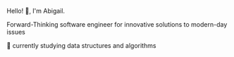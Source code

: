  
Hello! 👋, I'm Abigail. 

Forward-Thinking software engineer for innovative solutions to modern-day issues

🧠 currently studying data structures and algorithms



